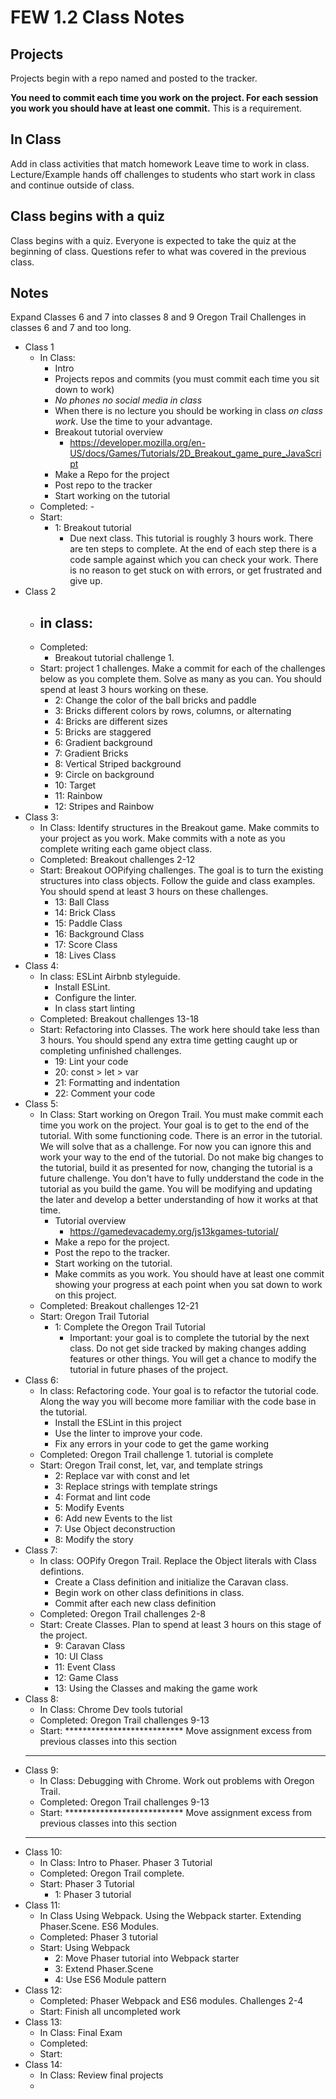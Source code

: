 # FEW 1.2 Class Notes

## Projects

Projects begin with a repo named and posted to the tracker. 

**You need to commit each time you work on the project. For each session you work you should have at least one commit.** This is a requirement. 

## In Class 

Add in class activities that match homework
Leave time to work in class. 
Lecture/Example hands off challenges to students who start work in class and continue outside of class.

## Class begins with a quiz

Class begins with a quiz. Everyone is expected to take the quiz at the beginning of class. Questions refer to what was covered in the previous class.

## Notes 

Expand Classes 6 and 7 into classes 8 and 9
Oregon Trail Challenges in classes 6 and 7 and too long. 

- Class 1 
	- In Class: 
		- Intro
		- Projects repos and commits (you must commit each time you sit down to work)
		- _No phones no social media in class_
		- When there is no lecture you should be working in class _on class work_. Use the time to your advantage. 
		- Breakout tutorial overview 
			- https://developer.mozilla.org/en-US/docs/Games/Tutorials/2D_Breakout_game_pure_JavaScript
		- Make a Repo for the project 
		- Post repo to the tracker
		- Start working on the tutorial
	- Completed: - 
	- Start: 
		- 1: Breakout tutorial 
			- Due next class. This tutorial is roughly 3 hours work. There are ten steps to complete. At the end of each step there is a code sample against which you can check your work. There is no reason to get stuck on with errors, or get frustrated and give up. 
- Class 2
	- in class: 
		- 
	- Completed:
		- Breakout tutorial challenge 1.
	- Start: project 1 challenges. Make a commit for each of the challenges below as you complete them. Solve as many as you can. You should spend at least 3 hours working on these. 
		- 2: Change the color of the ball bricks and paddle
		- 3: Bricks different colors by rows, columns, or alternating
		- 4: Bricks are different sizes
		- 5: Bricks are staggered
		- 6: Gradient background
		- 7: Gradient Bricks
		- 8: Vertical Striped background
		- 9: Circle on background
		- 10: Target
		- 11: Rainbow
		- 12: Stripes and Rainbow
- Class 3: 
	- In Class: Identify structures in the Breakout game. Make commits to your project as you work. Make commits with a note as you complete writing each game object class. 
	- Completed: Breakout challenges 2-12
	- Start: Breakout OOPifying challenges. The goal is to turn the existing structures into class objects. Follow the guide and class examples. You should spend at least 3 hours on these challenges. 
		- 13: Ball Class 
		- 14: Brick Class 
		- 15: Paddle Class 
		- 16: Background Class 
		- 17: Score Class 
		- 18: Lives Class
- Class 4: 
	- In class: ESLint Airbnb styleguide.
		- Install ESLint. 
		- Configure the linter. 
		- In class start linting
	- Completed: Breakout challenges 13-18
	- Start: Refactoring into Classes. The work here should take less than 3 hours. You should spend any extra time getting caught up or completing unfinished challenges. 
		- 19: Lint your code
		- 20: const > let > var 
		- 21: Formatting and indentation
		- 22: Comment your code 
- Class 5: 
	- In Class: Start working on Oregon Trail. You must make commit each time you work on the project. Your goal is to get to the end of the tutorial. With some functioning code. There is an error in the tutorial. We will solve that as a challenge. For now you can ignore this and work your way to the end of the tutorial. Do not make big changes to the tutorial, build it as presented for now, changing the tutorial is a future challenge. 
	You don't have to fully undderstand the code in the tutorial as you build the game. You will be modifying and updating the later and develop a better understanding of how it works at that time. 
		- Tutorial overview 
			- https://gamedevacademy.org/js13kgames-tutorial/
		- Make a repo for the project. 
		- Post the repo to the tracker.
		- Start working on the tutorial. 
		- Make commits as you work. You should have at least one commit showing your progress at each point when you sat down to work on this project. 
	- Completed: Breakout challenges 12-21
	- Start: Oregon Trail Tutorial
		- 1: Complete the Oregon Trail Tutorial
			- Important: your goal is to complete the tutorial by the next class. Do not get side tracked by making changes adding features or other things. You will get a chance to modify the tutorial in future phases of the project. 
- Class 6: 
	- In class: Refactoring code. Your goal is to refactor the tutorial code. Along the way you will become more familiar with the code base in the tutorial. 
		- Install the ESLint in this project
		- Use the linter to improve your code. 
		- Fix any errors in your code to get the game working
	- Completed: Oregon Trail challenge 1. tutorial is complete
	- Start: Oregon Trail const, let, var, and template strings
		- 2: Replace var with const and let
		- 3: Replace strings with template strings
		- 4: Format and lint code 
		- 5: Modify Events
		- 6: Add new Events to the list
		- 7: Use Object deconstruction
		- 8: Modify the story
- Class 7: 
	- In class: OOPify Oregon Trail. Replace the Object literals with Class defintions. 
		- Create a Class definition and initialize the Caravan class. 
		- Begin work on other class definitions in class.
		- Commit after each new class definition
	- Completed: Oregon Trail challenges 2-8
	- Start: Create Classes. Plan to spend at least 3 hours on this stage of the project. 
		- 9: Caravan Class
		- 10: UI Class
		- 11: Event Class
		- 12: Game Class 
		- 13: Using the Classes and making the game work
- Class 8:
	- In Class: Chrome Dev tools tutorial
	- Completed: Oregon Trail challenges 9-13
	- Start: ***************************
	Move assignment excess from previous classes into this section 
	************************************
- Class 9: 
	- In Class: Debugging with Chrome. Work out problems with Oregon Trail. 
	- Completed: Oregon Trail challenges 9-13
	- Start: ***************************
	Move assignment excess from previous
	classes into this section 
	************************************
- Class 10: 
	- In Class: Intro to Phaser. Phaser 3 Tutorial
	- Completed: Oregon Trail complete.
	- Start: Phaser 3 Tutorial
		- 1: Phaser 3 tutorial 
- Class 11: 
	- In Class Using Webpack. Using the Webpack starter. Extending Phaser.Scene.
	ES6 Modules.
	- Completed: Phaser 3 tutorial 
	- Start: Using Webpack
		- 2: Move Phaser tutorial into Webpack starter
		- 3: Extend Phaser.Scene
		- 4: Use ES6 Module pattern
- Class 12: 
	- Completed: Phaser Webpack and ES6 modules. Challenges 2-4
	- Start: Finish all uncompleted work
- Class 13: 
	- In Class: Final Exam
	- Completed: 
	- Start: 
- Class 14: 
	- In Class: Review final projects
	- 